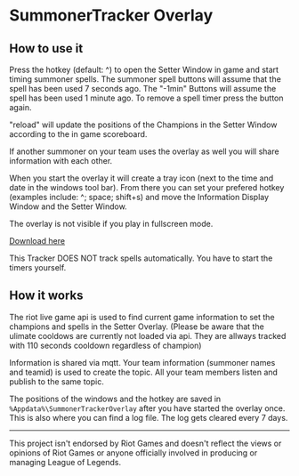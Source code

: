 SummonerTracker Overlay
======================
How to use it
------------
Press the hotkey (default: ^) to open the Setter Window in game and start timing summoner spells.
The summoner spell buttons will assume that the spell has been used 7 seconds ago. 
The "-1min" Buttons will assume the spell has been used 1 minute ago.
To remove a spell timer press the button again.

"reload" will update the positions of the Champions in the Setter Window according to the in game scoreboard.

If another summoner on your team uses the overlay as well you will share information with each other.

When you start the overlay it will create a tray icon (next to the time and date in the windows tool bar).
From there you can set your prefered hotkey (examples include: ^; space; shift+s) and move the Information Display Window and the Setter Window.

The overlay is not visible if you play in fullscreen mode.

[Download here](https://github.com/CodeIsJustLikeMagic/SummonerTrackerClientP/releases/latest)

This Tracker DOES NOT track spells automatically. You have to start the timers yourself.

How it works
------------
The riot live game api is used to find current game information to set the champions and spells in the Setter Overlay.
(Please be aware that the ulimate cooldows are currently not loaded via api. They are allways tracked with 110 seconds cooldown regardless of champion)

Information is shared via mqtt. Your team information (summoner names and teamid) is used to create the topic. All your team members listen and publish to the same topic.

The positions of the windows and the hotkey are saved in `%Appdata%\SummonerTrackerOverlay` after you have started the overlay once.
This is also where you can find a log file. The log gets cleared every 7 days.

--------
This project isn't endorsed by Riot Games and doesn't reflect the views or opinions of Riot Games or anyone officially involved in producing or managing League of Legends.
